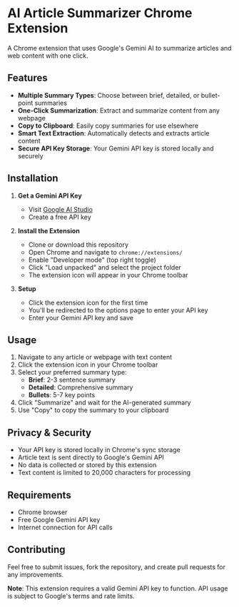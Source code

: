 # AI Article Summarizer Chrome Extension

A Chrome extension that uses Google's Gemini AI to summarize articles and web content with one click.

## Features

- **Multiple Summary Types**: Choose between brief, detailed, or bullet-point summaries
- **One-Click Summarization**: Extract and summarize content from any webpage
- **Copy to Clipboard**: Easily copy summaries for use elsewhere
- **Smart Text Extraction**: Automatically detects and extracts article content
- **Secure API Key Storage**: Your Gemini API key is stored locally and securely

## Installation

1. **Get a Gemini API Key**
   - Visit [Google AI Studio](https://makersuite.google.com/app/apikey)
   - Create a free API key

2. **Install the Extension**
   - Clone or download this repository
   - Open Chrome and navigate to `chrome://extensions/`
   - Enable "Developer mode" (top right toggle)
   - Click "Load unpacked" and select the project folder
   - The extension icon will appear in your Chrome toolbar

3. **Setup**
   - Click the extension icon for the first time
   - You'll be redirected to the options page to enter your API key
   - Enter your Gemini API key and save

## Usage

1. Navigate to any article or webpage with text content
2. Click the extension icon in your Chrome toolbar
3. Select your preferred summary type:
   - **Brief**: 2-3 sentence summary
   - **Detailed**: Comprehensive summary
   - **Bullets**: 5-7 key points
4. Click "Summarize" and wait for the AI-generated summary
5. Use "Copy" to copy the summary to your clipboard

## Privacy & Security

- Your API key is stored locally in Chrome's sync storage
- Article text is sent directly to Google's Gemini API
- No data is collected or stored by this extension
- Text content is limited to 20,000 characters for processing

## Requirements

- Chrome browser
- Free Google Gemini API key
- Internet connection for API calls

## Contributing

Feel free to submit issues, fork the repository, and create pull requests for any improvements.


**Note**: This extension requires a valid Gemini API key to function. API usage is subject to Google's terms and rate limits.
